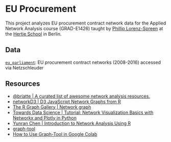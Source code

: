 # EU Procurement
This project analyzes EU procurement contract network data for the Applied Network Analysis course (GRAD-E1426) taught by [Phillip Lorenz-Spreen](https://www.mpib-berlin.mpg.de/staff/philipp-lorenz-spreen) at the [Hertie School](https://www.hertie-school.org/en/) in Berlin.

## Data
[`eu_parliament`](https://networks.skewed.de/net/eu_procurements): EU procurement contract networks (2008-2016) accessed via Netzschleuder

## Resources
* [@briatte | A curated list of awesome network analysis resources. ](https://github.com/briatte/awesome-network-analysis)
* [networkD3 | D3 JavaScript Network Graphs from R](http://christophergandrud.github.io/networkD3/)
* [The R Graph Gallery | Network graph](https://r-graph-gallery.com/network.html)
* [Towards Data Science | Tutorial: Network Visualization Basics with Networkx and Plotly in Python](https://towardsdatascience.com/tutorial-network-visualization-basics-with-networkx-and-plotly-and-a-little-nlp-57c9bbb55bb9)
* [Yunran Chen | Introduction to Network Analysis Using R](https://yunranchen.github.io/intro-net-r/)
* [graph-tool](https://graph-tool.skewed.de/)
* [How to Use Graph-Tool in Google Colab](https://colab.research.google.com/github/count0/colab-gt/blob/master/colab-gt.ipynb#scrollTo=GQ18Kd5F3uKe)
